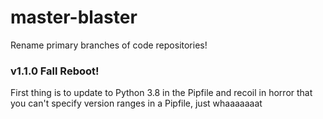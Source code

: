# master-blaster

Rename primary branches of code repositories!

### v1.1.0 Fall Reboot!

First thing is to update to Python 3.8 in the Pipfile and recoil in horror that you can't specify version ranges in a Pipfile, just whaaaaaaat
